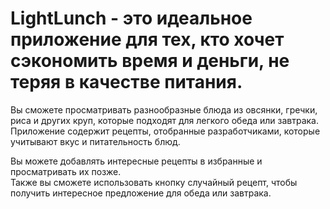 # LightLunch - это идеальное приложение для тех, кто хочет сэкономить время и деньги, не теряя в качестве питания. 
 
Вы сможете просматривать разнообразные блюда из овсянки, гречки, риса и других круп, которые подходят для легкого обеда или завтрака. Приложение содержит рецепты, отобранные разработчиками, которые учитывают вкус и питательность блюд. 
 
Вы можете добавлять интересные рецепты в избранные и просматривать их позже.  
Также вы сможете использовать кнопку случайный рецепт, чтобы получить интересное предложение для обеда или завтрака.
